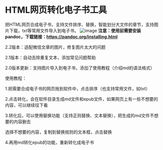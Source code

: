 # HTML网页转化电子书工具
把HTML网页合成电子书，支持文件排序、替换，智能划分大文件的章节，支持图片下载，txt等常用文件导入到电子书。
![image](https://github.com/qiye45/html2epub/assets/138199658/052627d1-336b-4ef2-b456-9d6d57ff2b43)
**注意：使用前需要安装pandoc，下载链接：https://pandoc.org/installing.html**

2.2版本：适配微信文章的图片，修复图片太大的问题

2.1版本：自动去除重复文本，添加常见问题帮助

2.0版本更新：支持图片导入到电子书，添加了使用教程（介绍md的语法格式）

使用教程：

1.把需要合成电子书的网页拖到软件中，点击排序（也支持常用文件，如txt）

2.点击转化，会在软件目录生成md文件和epub文件，如果网页上有一些不想要的内容，可以继续往下看

3.转化后，可以使用替换功能（支持正则替换、文本替换），把生成的md文件不想要的内容删去

选择不想要的内容，复制到替换规则的文本框，点击替换

4.再用md转化epub的功能，重新转化成电子书
